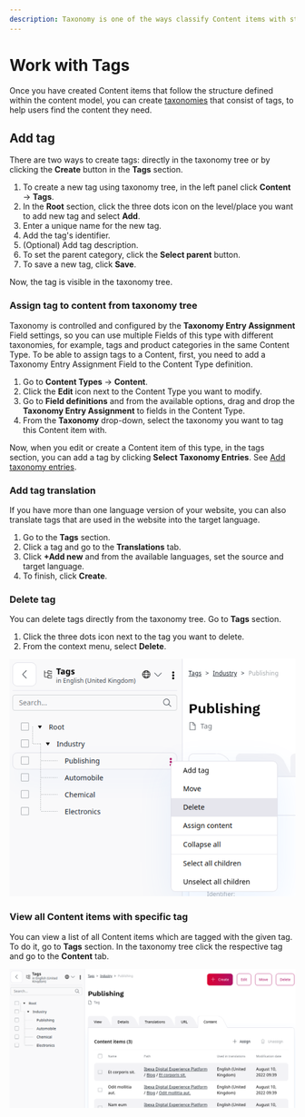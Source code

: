 ```yaml
---
description: Taxonomy is one of the ways classify Content items with structured tags.
---
```


# Work with Tags

Once you have created Content items that follow the structure defined within the 
content model, you can create [taxonomies](taxonomy.md) that consist of tags, to help users find 
the content they need.

## Add tag

There are two ways to create tags: directly in the taxonomy tree or by clicking the **Create** button in the **Tags** section.

1. To create a new tag using taxonomy tree, in the left panel click **Content** -> **Tags**.
1. In the **Root** section, click the three dots icon on the level/place you want to add new tag and select **Add**.
1. Enter a unique name for the new tag.
1. Add the tag's identifier.
1. (Optional) Add tag description.
1. To set the parent category, click the **Select parent** button.
1. To save a new tag, click **Save**.

Now, the tag is visible in the taxonomy tree.

### Assign tag to content from taxonomy tree

Taxonomy is controlled and configured by the **Taxonomy Entry Assignment** Field settings,
so you can use multiple Fields of this type with different taxonomies,
for example, tags and product categories in the same Content Type. 
To be able to assign tags to a Content, first, you need to add a Taxonomy Entry Assignment Field to the Content Type definition.

1. Go to **Content Types** -> **Content**.
1. Click the **Edit** icon next to the Content Type you want to modify.
1. Go to **Field definitions** and from the available options, drag and drop the **Taxonomy Entry Assignment** to fields in the Content Type.
1. From the **Taxonomy** drop-down, select the taxonomy you want to tag this Content item with.

Now, when you edit or create a Content item of this type, in the tags section, you can add a tag by clicking **Select Taxonomy Entries**. See [Add taxonomy entries](create_edit_content_items.md#add-taxonomy-entries).

### Add tag translation

If you have more than one language version of your website, you can also translate 
tags that are used in the website into the target language.

1. Go to the **Tags** section.
1. Click a tag and go to the **Translations** tab.
1. Click **+Add new** and from the available languages, set the source and target language.
1. To finish, click **Create**.

### Delete tag

You can delete tags directly from the taxonomy tree. Go to **Tags** section.

1. Click the three dots icon next to the tag you want to delete.
1. From the context menu, select **Delete**.

![Delete tag](img/taxonomy_delete_tag.png "Delete tag")

### View all Content items with specific tag

You can view a list of all Content items which are tagged with the given tag.
To do it, go to **Tags** section.
In the taxonomy tree click the respective tag and go to the **Content** tab.

![Content list](img/taxonomy_content_list.png "Content list")
